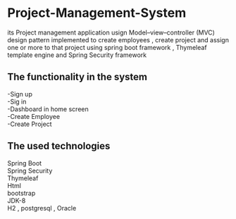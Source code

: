 # Project-Management-System

its Project management application usign Model–view–controller (MVC) design pattern
implemented to create employees  , create project and assign one or more to that project
using spring boot framework , Thymeleaf template engine and Spring Security framework 

## The functionality in the system

-Sign up  
-Sig in  
-Dashboard in home screen  
-Create Employee  
-Create Project  

## The used technologies
Spring Boot  
Spring Security  
Thymeleaf  
Html  
bootstrap  
JDK-8  
 H2 , postgresql , Oracle  

